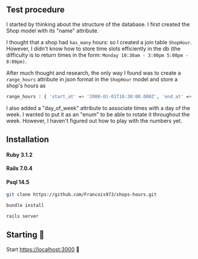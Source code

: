 ## Test procedure

I started by thinking about the structure of the database. I first created the Shop model with its "name" attribute. 

I thought that a shop had ```has_many``` hours: so I created a join table ```ShopHour```. However, I didn't know how to store time slots efficiently in the db (the difficulty is to return times in the form: ```Monday 10:30am - 3:00pm 5:00pm - 8:00pm)```. 

After much thought and research, the only way I found was to create a ```range_hours``` attribute in json format in the ```ShopHour``` model and store a shop's hours as
 
```sh
range_hours : { 'start_at' => '2000-01-01T10:30:00.000Z', 'end_at' => '2000-01-01T15:00:00.000Z' } # json
```

I also added a "day_of_week" attribute to associate times with a day of the week.  I wanted to put it as an "enum" to be able to rotate it throughout the week. However, I haven't figured out how to play with the numbers yet. 

## Installation

#### Ruby 3.1.2 
#### Rails 7.0.4
#### Psql 14.5

```sh
git clone https://github.com/Francois973/shops-hours.git
```

```sh
bundle install
```

```sh
rails server
```


## Starting 🚀

Start [https://localhost:3000](https://localhost:3000) 💎
